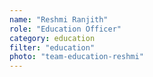 ```yaml
---
name: "Reshmi Ranjith"
role: "Education Officer"
category: education
filter: "education"
photo: "team-education-reshmi"
---
```

